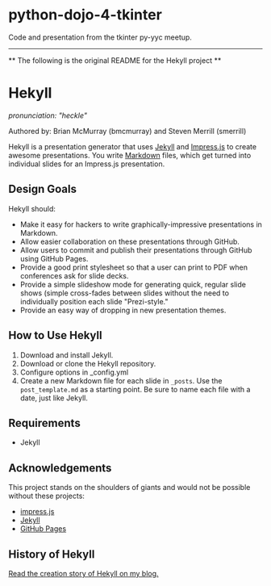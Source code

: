python-dojo-4-tkinter
=====================

Code and presentation from the tkinter py-yyc meetup.

-----------------------------------------------------------------------

** The following is the original README for the Hekyll project **

# Hekyll
_pronunciation: "heckle"_

Authored by: Brian McMurray (bmcmurray) and Steven Merrill (smerrill)

Hekyll is a presentation generator that uses [Jekyll](https://github.com/mojombo/jekyll) and [Impress.js](https://github.com/bartaz/impress.js) to create awesome presentations. You write [Markdown](http://daringfireball.net/projects/markdown/syntax) files, which get turned into individual slides for an Impress.js presentation.

## Design Goals

Hekyll should:

- Make it easy for hackers to write graphically-impressive presentations in Markdown.
- Allow easier collaboration on these presentations through GitHub.
- Allow users to commit and publish their presentations through GitHub using GitHub Pages.
- Provide a good print stylesheet so that a user can print to PDF when conferences ask for slide decks.
- Provide a simple slideshow mode for generating quick, regular slide shows (simple cross-fades between slides without the need to individually position each slide "Prezi-style."
- Provide an easy way of dropping in new presentation themes.

## How to Use Hekyll

1. Download and install Jekyll.
2. Download or clone the Hekyll repository.
3. Configure options in _config.yml
4. Create a new Markdown file for each slide in ``_posts``. Use the ``post_template.md`` as a starting point. Be sure to name each file with a date, just like Jekyll.

## Requirements

- Jekyll

## Acknowledgements

This project stands on the shoulders of giants and would not be possible without these projects:

- [impress.js](https://github.com/bartaz/impress.js)
- [Jekyll](https://github.com/mojombo/jekyll)
- [GitHub Pages](http://pages.github.com/)

## History of Hekyll

[Read the creation story of Hekyll on my blog.](http://brianmcmurray.com/blog/2012/02/07/hekyll-for-awesome-easy-presentations/)

